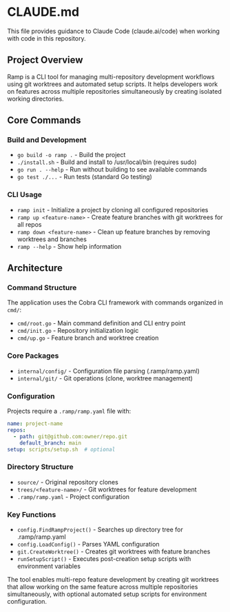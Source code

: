 # CLAUDE.md

This file provides guidance to Claude Code (claude.ai/code) when working with code in this repository.

## Project Overview

Ramp is a CLI tool for managing multi-repository development workflows using git worktrees and automated setup scripts. It helps developers work on features across multiple repositories simultaneously by creating isolated working directories.

## Core Commands

### Build and Development
- `go build -o ramp .` - Build the project
- `./install.sh` - Build and install to /usr/local/bin (requires sudo)
- `go run . --help` - Run without building to see available commands
- `go test ./...` - Run tests (standard Go testing)

### CLI Usage
- `ramp init` - Initialize a project by cloning all configured repositories
- `ramp up <feature-name>` - Create feature branches with git worktrees for all repos
- `ramp down <feature-name>` - Clean up feature branches by removing worktrees and branches
- `ramp --help` - Show help information

## Architecture

### Command Structure
The application uses the Cobra CLI framework with commands organized in `cmd/`:
- `cmd/root.go` - Main command definition and CLI entry point
- `cmd/init.go` - Repository initialization logic  
- `cmd/up.go` - Feature branch and worktree creation

### Core Packages
- `internal/config/` - Configuration file parsing (.ramp/ramp.yaml)
- `internal/git/` - Git operations (clone, worktree management)

### Configuration
Projects require a `.ramp/ramp.yaml` file with:
```yaml
name: project-name
repos:
  - path: git@github.com:owner/repo.git
    default_branch: main
setup: scripts/setup.sh  # optional
```

### Directory Structure
- `source/` - Original repository clones
- `trees/<feature-name>/` - Git worktrees for feature development
- `.ramp/ramp.yaml` - Project configuration

### Key Functions
- `config.FindRampProject()` - Searches up directory tree for .ramp/ramp.yaml
- `config.LoadConfig()` - Parses YAML configuration 
- `git.CreateWorktree()` - Creates git worktrees with feature branches
- `runSetupScript()` - Executes post-creation setup scripts with environment variables

The tool enables multi-repo feature development by creating git worktrees that allow working on the same feature across multiple repositories simultaneously, with optional automated setup scripts for environment configuration.